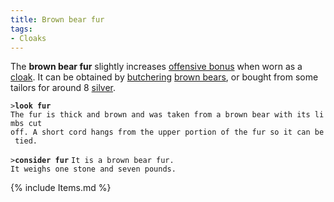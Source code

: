 ```yaml
---
title: Brown bear fur
tags:
- Cloaks
---
```


The **brown bear fur** slightly increases [offensive
bonus](offensive_bonus "wikilink") when worn as a
[cloak](cloak "wikilink"). It can be obtained by
[butchering](butcher "wikilink") [brown bears](brown_bear "wikilink"),
or bought from some tailors for around 8 [silver](silver "wikilink").

`>`**`look fur`**
`The fur is thick and brown and was taken from a brown bear with its limbs cut`
`off. A short cord hangs from the upper portion of the fur so it can be tied.`

`>`**`consider fur`**
`It is a brown bear fur.`
`It weighs one stone and seven pounds.`

{% include Items.md %}
